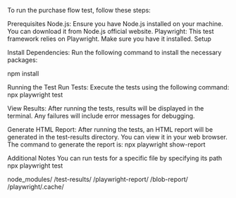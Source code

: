 
To run the purchase flow test, follow these steps:

Prerequisites
Node.js: Ensure you have Node.js installed on your machine. You can download it from Node.js official website.
Playwright: This test framework relies on Playwright. Make sure you have it installed.
Setup

Install Dependencies: Run the following command to install the necessary packages:

npm install

Running the Test
Run Tests: Execute the tests using the following command:
npx playwright test 

View Results: After running the tests, results will be displayed in the terminal. Any failures will include error messages for debugging.

Generate HTML Report: After running the tests, an HTML report will be generated in the test-results directory. You can view it in your web browser. The command to generate the report is:
npx playwright show-report

Additional Notes
You can run tests for a specific file by specifying its path
npx playwright test <test-file-path>


node_modules/
/test-results/
/playwright-report/
/blob-report/
/playwright/.cache/
